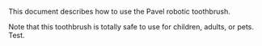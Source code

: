 This document describes how to use the Pavel robotic toothbrush.

Note that this toothbrush is totally safe to use for children, adults, or pets. Test.